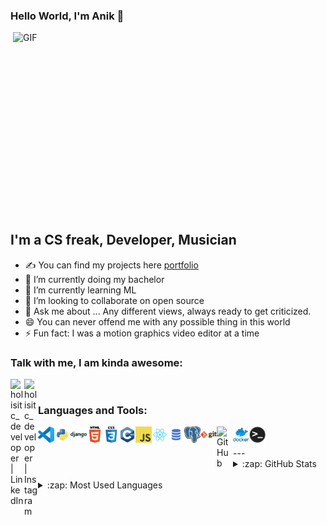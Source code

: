 ### Hello World, I'm Anik 👋

<img align="right" alt="GIF" src="https://i.giphy.com/media/v1.Y2lkPTc5MGI3NjExNnhtZnQ1ZTgwNHE3bWhuZXJnMmdoeHN1Y3BqNmVkMjZia3lscmdvZiZlcD12MV9pbnRlcm5hbF9naWZfYnlfaWQmY3Q9Zw/bJ4TVNYNUympPgcpem/giphy.gif" width="500" height="320" />

## I'm a CS freak, Developer, Musician
- ✍ You can find my projects here [portfolio]
- 🔭 I’m currently doing my bachelor
- 🌱 I’m currently learning ML
- 👯 I’m looking to collaborate on open source
- 💬 Ask me about ... Any different views, always ready to get criticized.
- 😄 You can never offend me with any possible thing in this world
- ⚡ Fun fact: I was a motion graphics video editor at a time

### Talk with me, I am kinda awesome:
[<img align="left" alt="holisitc_developer | LinkedIn" width="22px" src="https://cdn.jsdelivr.net/npm/simple-icons@v3/icons/linkedin.svg" />][linkedin]
[<img align="left" alt="holisitc_developer | Instagram" width="22px" src="https://cdn.jsdelivr.net/npm/simple-icons@v3/icons/instagram.svg" />][instagram]

<br />

### Languages and Tools:

<img align="left" alt="Visual Studio Code" width="26px" src="https://raw.githubusercontent.com/github/explore/80688e429a7d4ef2fca1e82350fe8e3517d3494d/topics/visual-studio-code/visual-studio-code.png" />
<img align="left" alt="Python" width="26px" src="https://raw.githubusercontent.com/github/explore/80688e429a7d4ef2fca1e82350fe8e3517d3494d/topics/python/python.png" />
<img align="left" alt="Django" width="26px" src="https://raw.githubusercontent.com/github/explore/80688e429a7d4ef2fca1e82350fe8e3517d3494d/topics/django/django.png" />
<img align="left" alt="HTML5" width="26px" src="https://raw.githubusercontent.com/github/explore/80688e429a7d4ef2fca1e82350fe8e3517d3494d/topics/html/html.png" />
<img align="left" alt="CSS3" width="26px" src="https://raw.githubusercontent.com/github/explore/80688e429a7d4ef2fca1e82350fe8e3517d3494d/topics/css/css.png" />
<img align="left" alt="C++" width="26px" src="https://raw.githubusercontent.com/github/explore/80688e429a7d4ef2fca1e82350fe8e3517d3494d/topics/cpp/cpp.png" />
<img align="left" alt="JavaScript" width="26px" src="https://raw.githubusercontent.com/github/explore/80688e429a7d4ef2fca1e82350fe8e3517d3494d/topics/javascript/javascript.png" />
<img align="left" alt="React" width="26px" src="https://raw.githubusercontent.com/github/explore/80688e429a7d4ef2fca1e82350fe8e3517d3494d/topics/react/react.png" />
<img align="left" alt="SQL" width="26px" src="https://raw.githubusercontent.com/github/explore/80688e429a7d4ef2fca1e82350fe8e3517d3494d/topics/sql/sql.png" />
<img align="left" alt="PostgreSQL" width="26px" src="https://raw.githubusercontent.com/github/explore/80688e429a7d4ef2fca1e82350fe8e3517d3494d/topics/postgresql/postgresql.png" />
<img align="left" alt="Git" width="26px" src="https://raw.githubusercontent.com/github/explore/80688e429a7d4ef2fca1e82350fe8e3517d3494d/topics/git/git.png" />
<img align="left" alt="GitHub" width="26px" src="https://upload.wikimedia.org/wikipedia/commons/9/91/Octicons-mark-github.svg" />
<img align="left" alt="Docker" width="26px" src="https://raw.githubusercontent.com/github/explore/80688e429a7d4ef2fca1e82350fe8e3517d3494d/topics/docker/docker.png" />
<img align="left" alt="Terminal" width="26px" src="https://raw.githubusercontent.com/github/explore/80688e429a7d4ef2fca1e82350fe8e3517d3494d/topics/terminal/terminal.png" />


<br />
<br />
---

<details>
  <summary>:zap: GitHub Stats</summary>
  <div>
    <img align="left" alt="Anik's GitHub Stats" src="https://github-readme-stats.vercel.app/api?username=zainicdey&show_icons=true&hide_border=true" />
  </div>
  <br clear="both" />
</details>

<br />

<details>
  <summary>:zap: Most Used Languages</summary>
  <div>
    <img align="left" alt="Anik's GitHub Top Languages" src="https://github-readme-stats.vercel.app/api/top-langs/?username=zainicdey" />
  </div>
  <br clear="both" />
</details>

[portfolio]: #
[instagram]: https://www.instagram.com/anik_the_supreme/
[linkedin]: https://www.linkedin.com/in/anik-dey-0ab2a5261/
